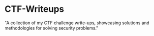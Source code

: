 # CTF-Writeups
"A collection of my CTF challenge write-ups, showcasing solutions and methodologies for solving security problems."
